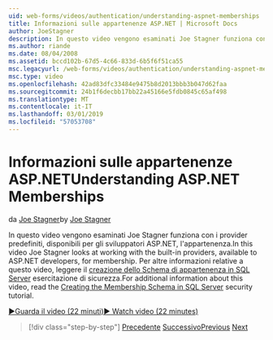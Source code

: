 ```yaml
---
uid: web-forms/videos/authentication/understanding-aspnet-memberships
title: Informazioni sulle appartenenze ASP.NET | Microsoft Docs
author: JoeStagner
description: In questo video vengono esaminati Joe Stagner funziona con i provider predefiniti, disponibili per gli sviluppatori ASP.NET, l'appartenenza. Per ulteriori informazioni sulla parola...
ms.author: riande
ms.date: 08/04/2008
ms.assetid: bccd102b-67d5-4c66-833d-6b5f6f51ca55
msc.legacyurl: /web-forms/videos/authentication/understanding-aspnet-memberships
msc.type: video
ms.openlocfilehash: 42ad83dfc33484e9475b8d2013bbb3b047d62faa
ms.sourcegitcommit: 24b1f6decbb17bb22a45166e5fdb0845c65af498
ms.translationtype: MT
ms.contentlocale: it-IT
ms.lasthandoff: 03/01/2019
ms.locfileid: "57053708"
---
```

<a name="understanding-aspnet-memberships"></a><span data-ttu-id="af460-104">Informazioni sulle appartenenze ASP.NET</span><span class="sxs-lookup"><span data-stu-id="af460-104">Understanding ASP.NET Memberships</span></span>
====================
<span data-ttu-id="af460-105">da [Joe Stagner](https://github.com/JoeStagner)</span><span class="sxs-lookup"><span data-stu-id="af460-105">by [Joe Stagner](https://github.com/JoeStagner)</span></span>

<span data-ttu-id="af460-106">In questo video vengono esaminati Joe Stagner funziona con i provider predefiniti, disponibili per gli sviluppatori ASP.NET, l'appartenenza.</span><span class="sxs-lookup"><span data-stu-id="af460-106">In this video Joe Stagner looks at working with the built-in providers, available to ASP.NET developers, for membership.</span></span> <span data-ttu-id="af460-107">Per altre informazioni relative a questo video, leggere il [creazione dello Schema di appartenenza in SQL Server](../../overview/older-versions-security/membership/creating-the-membership-schema-in-sql-server-vb.md) esercitazione di sicurezza.</span><span class="sxs-lookup"><span data-stu-id="af460-107">For additional information about this video, read the [Creating the Membership Schema in SQL Server](../../overview/older-versions-security/membership/creating-the-membership-schema-in-sql-server-vb.md) security tutorial.</span></span>

[<span data-ttu-id="af460-108">&#9654;Guarda il video (22 minuti)</span><span class="sxs-lookup"><span data-stu-id="af460-108">&#9654; Watch video (22 minutes)</span></span>](https://channel9.msdn.com/Blogs/ASP-NET-Site-Videos/understanding-aspnet-memberships)

> [!div class="step-by-step"]
> <span data-ttu-id="af460-109">[Precedente](use-custom-principal-objects.md)
> [Successivo](configuring-sql-to-work-with-membership-schemas.md)</span><span class="sxs-lookup"><span data-stu-id="af460-109">[Previous](use-custom-principal-objects.md)
[Next](configuring-sql-to-work-with-membership-schemas.md)</span></span>
